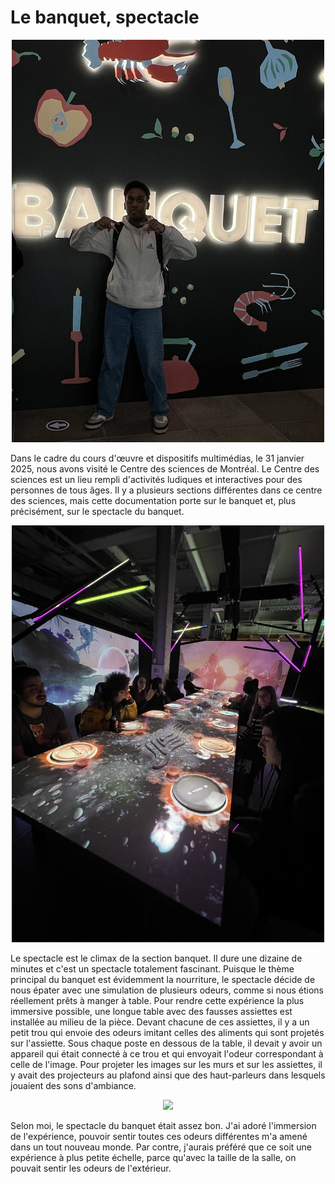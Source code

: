 <h1> Le banquet, spectacle </h1> 

<p  align="center">
    <img src="/centre_des_sciences/media/stan_banquet.jpg" width="500px">
</p>

Dans le cadre du cours d'œuvre et dispositifs multimédias, le 31 janvier 2025, nous avons visité le Centre des sciences de Montréal. Le Centre des sciences est un lieu rempli d'activités ludiques et interactives pour des personnes de tous âges. Il y a plusieurs sections différentes dans ce centre des sciences, mais cette documentation porte sur le banquet et, plus précisément, sur le spectacle du banquet. 

<p  align="center">
    <img src="/centre_des_sciences/media/spectacle.jpg" width="500px">
</p>

Le spectacle est le climax de la section banquet. Il dure une dizaine de minutes et c'est un spectacle totalement fascinant. Puisque le thème principal du banquet est évidemment la nourriture, le spectacle décide de nous épater avec une simulation de plusieurs odeurs, comme si nous étions réellement prêts à manger à table. Pour rendre cette expérience la plus immersive possible, une longue table avec des fausses assiettes est installée au milieu de la pièce. Devant chacune de ces assiettes, il y a un petit trou qui envoie des odeurs imitant celles des aliments qui sont projetés sur l'assiette. Sous chaque poste en dessous de la table, il devait y avoir un appareil qui était connecté à ce trou et qui envoyait l'odeur correspondant à celle de l'image. Pour projeter les images sur les murs et sur les assiettes, il y avait des projecteurs au plafond ainsi que des haut-parleurs dans lesquels jouaient des sons d'ambiance.

<p  align="center">
    <img src="/centre_des_sciences/media/projector.png" width="500px">
</p>

Selon moi, le spectacle du banquet était assez bon. J'ai adoré l'immersion de l'expérience, pouvoir sentir toutes ces odeurs différentes m'a amené dans un tout nouveau monde. Par contre, j'aurais préféré que ce soit une expérience à plus petite échelle, parce qu'avec la taille de la salle, on pouvait sentir les odeurs de l'extérieur.
